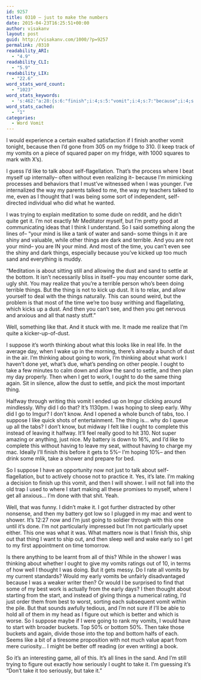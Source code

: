 ```yaml
---
id: 9257
title: 0310 – just to make the numbers
date: 2015-04-23T16:25:51+00:00
author: visakanv
layout: post
guid: http://visakanv.com/1000/?p=9257
permalink: /0310
readability_ARI:
  - "4.9"
readability_CLI:
  - "5.9"
readability_LIX:
  - "22.6"
word_stats_word_count:
  - "1023"
word_stats_keywords:
  - 's:462:"a:28:{s:6:"finish";i:4;s:5:"vomit";i:4;s:7:"because";i:4;s:6:"vomits";i:5;s:4:"like";i:8;s:4:"self";i:3;s:7:"thought";i:3;s:4:"mind";i:3;s:4:"sand";i:5;s:6:"things";i:6;s:4:"dark";i:3;s:8:"terrible";i:3;s:4:"time";i:3;s:4:"dust";i:6;s:6:"settle";i:3;s:6:"bottom";i:3;s:5:"thing";i:5;s:5:"allow";i:3;s:4:"well";i:4;s:7:"suppose";i:4;s:8:"thinking";i:4;s:5:"going";i:3;s:4:"work";i:4;s:4:"take";i:6;s:5:"early";i:4;s:4:"just";i:4;s:6:"shower";i:4;s:5:"start";i:3;}";'
word_stats_cached:
  - "1"
categories:
  - Word Vomit
---
```

I would experience a certain exalted satisfaction if I finish another vomit tonight, because then I&#8217;d gone from 305 on my fridge to 310. (I keep track of my vomits on a piece of squared paper on my fridge, with 1000 squares to mark with X&#8217;s). 

I guess I&#8217;d like to talk about self-flagellation. That&#8217;s the process where I beat myself up internally– often without even realizing it– because I&#8217;m mimicking processes and behaviors that I must&#8217;ve witnessed when I was younger. I&#8217;ve internalized the way my parents talked to me, the way my teachers talked to me, even as I thought that I was being some sort of independent, self-directed individual who did what he wanted. 

I was trying to explain meditation to some dude on reddit, and he didn&#8217;t quite get it. I&#8217;m not exactly Mr Meditator myself, but I&#8217;m pretty good at communicating ideas that I think I understand. So I said something along the lines of– &#8220;your mind is like a tank of water and sand– some things in it are shiny and valuable, while other things are dark and terrible. And you are not your mind– you are IN your mind. And most of the time, you can&#8217;t even see the shiny and dark things, especially because you&#8217;ve kicked up too much sand and everything is muddy. 

&#8220;Meditation is about sitting still and allowing the dust and sand to settle at the bottom. It isn&#8217;t necessarily bliss in itself– you may encounter some dark, ugly shit. You may realize that you&#8217;re a terrible person who&#8217;s been doing terrible things. But the thing is not to kick up dust. It is to relax, and allow yourself to deal with the things naturally. This can sound weird, but the problem is that most of the time we&#8217;re too busy writhing and flagellating, which kicks up a dust. And then you can&#8217;t see, and then you get nervous and anxious and all that nasty stuff.&#8221;

Well, something like that. And it stuck with me. It made me realize that I&#8217;m quite a kicker-up-of-dust.

I suppose it&#8217;s worth thinking about what this looks like in real life. In the average day, when I wake up in the morning, there&#8217;s already a bunch of dust in the air. I&#8217;m thinking about going to work, I&#8217;m thinking about what work I haven&#8217;t done yet, what&#8217;s due, what&#8217;s pending on other people. I ought to take a few minutes to calm down and allow the sand to settle, and then plan my day properly. Then when I get to work, I ought to do the same thing again. Sit in silence, allow the dust to settle, and pick the most important thing.

Halfway through writing this vomit I ended up on Imgur clicking around mindlessly. Why did I do that? It&#8217;s 1130pm. I was hoping to sleep early. Why did I go to Imgur? I don&#8217;t know. And I opened a whole bunch of tabs, too. I suppose I like quick shots of entertainment. The thing is&#8230; why do I queue up all the tabs? I don&#8217;t know, but midway I felt like I ought to complete this instead of leaving it halfway. It&#8217;ll feel really good to hit 310. Not super amazing or anything, just nice. My battery is down to 16%, and I&#8217;d like to complete this without having to leave my seat, without having to charge my mac. Ideally I&#8217;ll finish this before it gets to 5%– I&#8217;m hoping 10%– and then drink some mlik, take a shower and prepare for bed. 

So I suppose I have an opportunity now not just to talk about self-flagellation, but to actively choose not to practice it. Yes, it&#8217;s late. I&#8217;m making a decision to finish up this vomit, and then I will shower. I will not fall into the old trap I used to where I start making all these promises to myself, where I get all anxious&#8230; I&#8217;m done with that shit. Yeah.

Well, that was funny. I didn&#8217;t make it. I got further distracted by other nonsense, and then my battery got low so I plugged in my mac and went to shower. It&#8217;s 12:27 now and I&#8217;m just going to soldier through with this one until it&#8217;s done. I&#8217;m not particularly impressed but I&#8217;m not particularly upset either. This one was what it was. What matters now is that I finish this, ship out that thing I want to ship out, and then sleep well and wake early so I get to my first appointment on time tomorrow.

Is there anything to be learnt from all of this? While in the shower I was thinking about whether I ought to give my vomits ratings out of 10, in terms of how well I thought I was doing. But it gets messy. Do I rate all vomits by my current standards? Would my early vomits be unfairly disadvantaged because I was a weaker writer then? Or would I be surprised to find that some of my best work is actually from the early days? I then thought about starting from the start, and instead of giving things a numerical rating, I&#8217;d just order them from best to worst, sorting each subsequent vomit within the pile. But that sounds awfully tedious, and I&#8217;m not sure if I&#8217;ll be able to hold all of them in my head as I figure out which is better and which is worse. So I suppose maybe if I were going to rank my vomits, I would have to start with broader buckets. Top 50% or bottom 50%. Then take those buckets and again, divide those into the top and bottom halfs of each. Seems like a bit of a tiresome proposition with not much value apart from mere curiosity&#8230; I might be better off reading (or even writing) a book.

So it&#8217;s an interesting game, all of this. It&#8217;s all lines in the sand. And I&#8217;m still trying to figure out exactly how seriously I ought to take it. I&#8217;m guessing it&#8217;s &#8220;Don&#8217;t take it too seriously, but take it.&#8221;